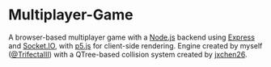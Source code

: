 # Multiplayer-Game
A browser-based multiplayer game with a [Node.js](https://nodejs.org/en/) backend using [Express](https://expressjs.com/) and [Socket.IO](https://socket.io/), with [p5.js](https://p5js.org/) for client-side rendering. Engine created by myself ([@TrifectaIII](https://github.com/TrifectaIII)) with a QTree-based collision system created by [jxchen26](https://github.com/jxchen26).

